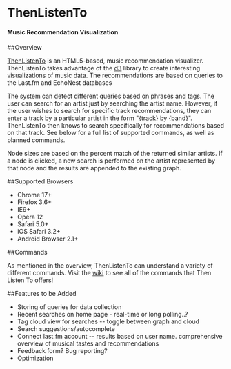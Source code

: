 # ThenListenTo

#### Music Recommendation Visualization

##Overview

[ThenListenTo](http://www.thenlistento.com) is an HTML5-based, music recommendation visualizer. ThenListenTo takes advantage of the [d3](http://d3js.org/) library to create interesting visualizations of music data. The recommendations are based on queries to the Last.fm and EchoNest databases

The system can detect different queries based on phrases and tags. The user can search for an artist just by searching the artist name. However, if the user wishes to search for specific track recommendations, they can enter a track by a particular artist in the form "{track} by {band}". ThenListenTo then knows to search specifically for recommendations based on that track. See below for a full list of supported commands, as well as planned commands.

Node sizes are based on the percent match of the returned similar artists. If a node is clicked, a new search is performed on the artist represented by that node and the results are appended to the existing graph. 

##Supported Browsers
* Chrome 17+
* Firefox 3.6+
* IE9+
* Opera 12
* Safari 5.0+
* iOS Safari 3.2+
* Android Browser 2.1+

##Commands

As mentioned in the overview, ThenListenTo can understand a variety of different commands. Visit the [wiki](https://github.com/chrisbenincasa/thenlistento/wiki) to see all of the commands that Then Listen To offers!

##Features to be Added

* Storing of queries for data collection
* Recent searches on home page - real-time or long polling..?
* Tag cloud view for searches -- toggle between graph and cloud
* Search suggestions/autocomplete
* Connect last.fm account -- results based on user name. comprehensive overview of musical tastes and recommendations
* Feedback form? Bug reporting?
* Optimization
